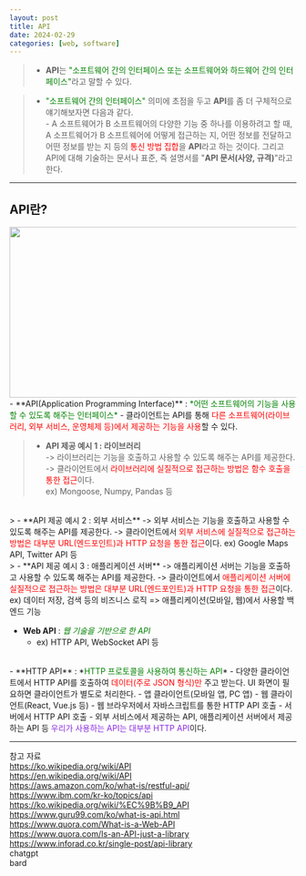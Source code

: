 ```yaml
---
layout: post
title: API
date: 2024-02-29
categories: [web, software]
---
```

>- **API**는 <span style="color:green">"소프트웨어 간의 인터페이스 또는 소프트웨어와 하드웨어 간의 인터페이스"</span>라고 말할 수 있다. 

>- <span style="color:green">"소프트웨어 간의 인터페이스"</span> 의미에 초점을 두고 **API**를 좀 더 구체적으로 얘기해보자면 다음과 같다.   
    - A 소프트웨어가 B 소프트웨어의 다양한 기능 중 하나를 이용하려고 할 때, A 소프트웨어가 B 소프트웨어에 어떻게 접근하는 지, 어떤 정보를 전달하고 어떤 정보를 받는 지 등의 <span style="color:red"> 통신 방법 집합</span>을 **API**라고 하는 것이다. 그리고 API에 대해 기술하는 문서나 표준, 즉 설명서를 "**API 문서(사양, 규격)**"라고 한다. 

---
## API란?
<center><img src="https://github.com/LeeJae-H/LeeJae-H.github.io/assets/122717063/01f71d52-4454-4ea8-878b-c47bf2936d3d" width="640" height="300"></center>
- **API(Application Programming Interface)** : <span style="color:green">*어떤 소프트웨어의 기능을 사용할 수 있도록 해주는 인터페이스*</span>   
    - 클라이언트는 API를 통해 <span style="color:red">다른 소프트웨어(라이브러리, 외부 서비스, 운영체제 등)에서 제공하는 기능을 사용</span>할 수 있다.  

> - **API 제공 예시 1 : 라이브러리**  
    -> 라이브러리는 기능을 호출하고 사용할 수 있도록 해주는 API를 제공한다.    
    -> 클라이언트에서 <span style="color:red">라이브러리에 실질적으로 접근하는 방법은 함수 호출을 통한 접근</span>이다.  
    ex) Mongoose, Numpy, Pandas 등  
<br>   
> - **API 제공 예시 2 : 외부 서비스**  
    -> 외부 서비스는 기능을 호출하고 사용할 수 있도록 해주는 API를 제공한다.    
    -> 클라이언트에서 <span style="color:red">외부 서비스에 실질적으로 접근하는 방법은 대부분 URL(엔드포인트)과 HTTP 요청을 통한 접근</span>이다.  
        ex) Google Maps API, Twitter API 등  
<br>
> - **API 제공 예시 3 : 애플리케이션 서버**  
    -> 애플리케이션 서버는 기능을 호출하고 사용할 수 있도록 해주는 API를 제공한다.    
    -> 클라이언트에서 <span style="color:red">애플리케이션 서버에 실질적으로 접근하는 방법은 대부분 URL(엔드포인트)과 HTTP 요청을 통한 접근</span>이다.  
        ex) 데이터 저장, 검색 등의 비즈니스 로직 => 애플리케이션(모바일, 웹)에서 사용할 백엔드 기능

- **Web API** : <span style="color:green">*웹 기술을 기반으로 한 API*</span>
    - ex) HTTP API, WebSocket API 등  
<br>
- **HTTP API** : *<span style="color:green">HTTP 프로토콜을 사용하여 통신하는 API</span>*
    - 다양한 클라이언트에서 HTTP API를 호출하여 <span style="color:red">데이터(주로 JSON 형식)만</span> 주고 받는다. UI 화면이 필요하면 클라이언트가 별도로 처리한다.
        - 앱 클라이언트(모바일 앱, PC 앱)
        - 웹 클라이언트(React, Vue.js 등)
        - 웹 브라우저에서 자바스크립트를 통한 HTTP API 호출
        - 서버에서 HTTP API 호출
    - 외부 서비스에서 제공하는 API, 애플리케이션 서버에서 제공하는 API 등 <span style="color:blueviolet">우리가 사용하는 API는 대부분 HTTP API</span>이다.  

---
참고 자료  
https://ko.wikipedia.org/wiki/API  
https://en.wikipedia.org/wiki/API  
https://aws.amazon.com/ko/what-is/restful-api/  
https://www.ibm.com/kr-ko/topics/api 
https://ko.wikipedia.org/wiki/%EC%9B%B9_API  
https://www.guru99.com/ko/what-is-api.html  
https://www.quora.com/What-is-a-Web-API  
https://www.quora.com/Is-an-API-just-a-library  
https://www.inforad.co.kr/single-post/api-library  
chatgpt  
bard  


